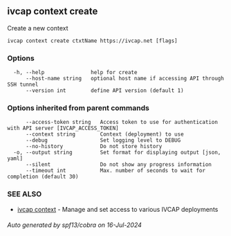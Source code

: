 ## ivcap context create

Create a new context

```
ivcap context create ctxtName https://ivcap.net [flags]
```

### Options

```
  -h, --help               help for create
      --host-name string   optional host name if accessing API through SSH tunnel
      --version int        define API version (default 1)
```

### Options inherited from parent commands

```
      --access-token string   Access token to use for authentication with API server [IVCAP_ACCESS_TOKEN]
      --context string        Context (deployment) to use
      --debug                 Set logging level to DEBUG
      --no-history            Do not store history
  -o, --output string         Set format for displaying output [json, yaml]
      --silent                Do not show any progress information
      --timeout int           Max. number of seconds to wait for completion (default 30)
```

### SEE ALSO

* [ivcap context](ivcap_context.md)	 - Manage and set access to various IVCAP deployments

###### Auto generated by spf13/cobra on 16-Jul-2024
